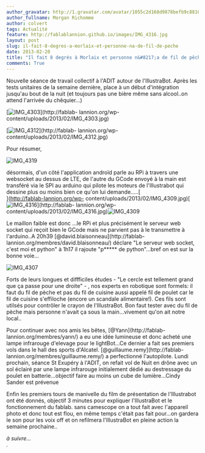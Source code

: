 ```yaml
---
author_gravatar: http://1.gravatar.com/avatar/1055c2d168d9878befb9c8810eda96dc?s=96&d=mm&r=g
author_fullname: Morgan Richomme
author: colvert
tags: Actualité
feature: http://fablablannion.github.io/images/IMG_4316.jpg
layout: post
slug: il-fait-8-degres-a-morlaix-et-personne-na-de-fil-de-peche
date: 2013-02-20
title: "Il fait 8 degrés à Morlaix et personne n&#8217;a de fil de pêche !"
comments: True
---
```

Nouvelle séance de travail collectif à l'ADIT autour de l'IllustraBot. Après
les tests unitaires de la semaine dernière, place à un début d'intégration
jusqu'au bout de la nuit (et toujours pas une bière même sans alcool..on
attend l'arrivée du chêquier…)[  
](http://fablab-lannion.org/wp-content/uploads/2013/02/IMG_4319.jpg)

[![IMG_4303](http://fablablannion.github.io/images/IMG_4303-300x200.jpg)](http://fablab-
lannion.org/wp-content/uploads/2013/02/IMG_4303.jpg)

[![IMG_4312](http://fablablannion.github.io/images/IMG_4312-300x200.jpg)](http://fablab-
lannion.org/wp-content/uploads/2013/02/IMG_4312.jpg)

















Pour résumer,

![IMG_4319](http://fablablannion.github.io/images/IMG_4319-300x200.jpg)

désormais, d'un côté l'application androïd parle au RPi à travers une
websocket au dessus de LTE, de l'autre du GCode envoyé à la main est transféré
via le SPI au arduino qui pilote les moteurs de l'Illustrabot qui dessine plus
ou moins bien ce qu'on lui demande…..[  
](http://fablab-lannion.org/wp-
content/uploads/2013/02/IMG_4309.jpg)[![IMG_4316](http://fablablannion.github.io/images/IMG_4316-300x200.jpg)](http://fablab-
lannion.org/wp-
content/uploads/2013/02/IMG_4316.jpg)![IMG_4309](http://fablablannion.github.io/images/IMG_4309-300x200.jpg)

Le maillon faible est donc …le RPi et plus précisément le serveur web socket
qui reçoit bien le GCode mais ne parvient pas à le transmettre à l'arduino..A
20h39 [@david.blaisonneau](http://fablab-
lannion.org/membres/david.blaisonneau/) déclare "Le serveur web socket, c'est
moi et python" à 1h17 il rajoute "p***** de python"…bref on est sur la bonne
voie…

![IMG_4307](http://fablablannion.github.io/images/IMG_4307-300x200.jpg)

Forts de leurs longues et diffficiles études - "Le cercle est tellement grand
que ça passe pour une droite" - , nos experts en robotique sont formels: il
faut du fil de pèche et pas du fil de cuisine aussi appelé fil de poulet car
le fil de cuisine s'effiloche (encore un scandale alimentaire!). Ces fils sont
utilsés pour contrôler le crayon de l'IllustraBot. Bon faut tester avec du fil
de pèche mais personne n'avait ça sous la main…vivement qu'on ait notre
local..

Pour continuer avec nos amis les bêtes, [@Yann](http://fablab-
lannion.org/membres/yann/) a eu une idée lumineuse et donc acheté une lampe
infrarouge d'elevage pour le lightBot…Ce dernier a fait ses premiers vols dans
le hall des sports d'Alcatel. [@guillaume.remy](http://fablab-
lannion.org/membres/guillaume.remy/) a perfectionné l'autopilote. Lundi
prochain, séance St Exupéry à l'ADIT, on refait vol de Nuit en drône avec un
sol éclairé par une lampe infrarouge initialement dédié au destressage du
poulet en batterie…objectif faire au moins un cube de lumière…Cindy Sander est
prévenue

Enfin les premiers tours de manivelle du film de présentation de l'Illustrabot
ont été donnés, objectif 3 minutes pour expliquer l'IllustraBot et le
fonctionnement du fablab. sans camescope on a tout fait avec l'appareil photo
et donc tout est flou, en même temps c'était pas fait pour…on gardera le son
pour les voix off et on refilmera l'IllustraBot en pleine action la semaine
prochaine..

_à suivre…  
._


